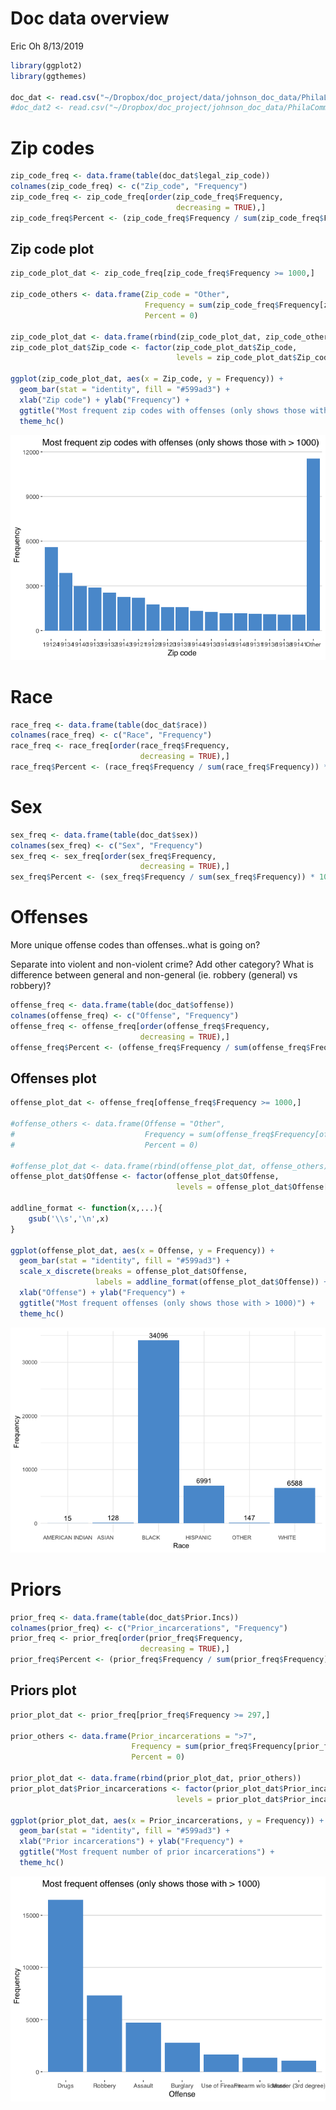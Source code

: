 Doc data overview
================
Eric Oh
8/13/2019

``` r
library(ggplot2)
library(ggthemes)

doc_dat <- read.csv("~/Dropbox/doc_project/data/johnson_doc_data/PhilaLegalZip-Table 1.csv")
#doc_dat2 <- read.csv("~/Dropbox/doc_project/johnson_doc_data/PhilaCommittingCounty-Table 1.csv")
```

Zip codes
=========

``` r
zip_code_freq <- data.frame(table(doc_dat$legal_zip_code))
colnames(zip_code_freq) <- c("Zip_code", "Frequency")
zip_code_freq <- zip_code_freq[order(zip_code_freq$Frequency,
                                     decreasing = TRUE),]
zip_code_freq$Percent <- (zip_code_freq$Frequency / sum(zip_code_freq$Frequency)) * 100
```

Zip code plot
-------------

``` r
zip_code_plot_dat <- zip_code_freq[zip_code_freq$Frequency >= 1000,]

zip_code_others <- data.frame(Zip_code = "Other",
                              Frequency = sum(zip_code_freq$Frequency[zip_code_freq$Frequency < 1000]),
                              Percent = 0)

zip_code_plot_dat <- data.frame(rbind(zip_code_plot_dat, zip_code_others))
zip_code_plot_dat$Zip_code <- factor(zip_code_plot_dat$Zip_code, 
                                     levels = zip_code_plot_dat$Zip_code[order(-zip_code_plot_dat$Percent)])

ggplot(zip_code_plot_dat, aes(x = Zip_code, y = Frequency)) + 
  geom_bar(stat = "identity", fill = "#599ad3") +
  xlab("Zip code") + ylab("Frequency") + 
  ggtitle("Most frequent zip codes with offenses (only shows those with > 1000)") + 
  theme_hc()
```

![](doc_data_overview_files/figure-markdown_github/unnamed-chunk-3-1.png)

Race
====

``` r
race_freq <- data.frame(table(doc_dat$race))
colnames(race_freq) <- c("Race", "Frequency")
race_freq <- race_freq[order(race_freq$Frequency,
                             decreasing = TRUE),]
race_freq$Percent <- (race_freq$Frequency / sum(race_freq$Frequency)) * 100
```

Sex
===

``` r
sex_freq <- data.frame(table(doc_dat$sex))
colnames(sex_freq) <- c("Sex", "Frequency")
sex_freq <- sex_freq[order(sex_freq$Frequency,
                             decreasing = TRUE),]
sex_freq$Percent <- (sex_freq$Frequency / sum(sex_freq$Frequency)) * 100
```

Offenses
========

More unique offense codes than offenses..what is going on?

Separate into violent and non-violent crime? Add other category? What is difference between general and non-general (ie. robbery (general) vs robbery)?

``` r
offense_freq <- data.frame(table(doc_dat$offense))
colnames(offense_freq) <- c("Offense", "Frequency")
offense_freq <- offense_freq[order(offense_freq$Frequency,
                             decreasing = TRUE),]
offense_freq$Percent <- (offense_freq$Frequency / sum(offense_freq$Frequency)) * 100
```

Offenses plot
-------------

``` r
offense_plot_dat <- offense_freq[offense_freq$Frequency >= 1000,]

#offense_others <- data.frame(Offense = "Other",
#                             Frequency = sum(offense_freq$Frequency[offense_freq$Frequency < 1000]),
#                             Percent = 0)

#offense_plot_dat <- data.frame(rbind(offense_plot_dat, offense_others))
offense_plot_dat$Offense <- factor(offense_plot_dat$Offense, 
                                     levels = offense_plot_dat$Offense[order(-offense_plot_dat$Percent)])

addline_format <- function(x,...){
    gsub('\\s','\n',x)
}

ggplot(offense_plot_dat, aes(x = Offense, y = Frequency)) + 
  geom_bar(stat = "identity", fill = "#599ad3") +
  scale_x_discrete(breaks = offense_plot_dat$Offense,
                   labels = addline_format(offense_plot_dat$Offense)) + 
  xlab("Offense") + ylab("Frequency") + 
  ggtitle("Most frequent offenses (only shows those with > 1000)") + 
  theme_hc()
```

![](doc_data_overview_files/figure-markdown_github/unnamed-chunk-7-1.png)

Priors
======

``` r
prior_freq <- data.frame(table(doc_dat$Prior.Incs))
colnames(prior_freq) <- c("Prior_incarcerations", "Frequency")
prior_freq <- prior_freq[order(prior_freq$Frequency,
                             decreasing = TRUE),]
prior_freq$Percent <- (prior_freq$Frequency / sum(prior_freq$Frequency)) * 100
```

Priors plot
-----------

``` r
prior_plot_dat <- prior_freq[prior_freq$Frequency >= 297,]

prior_others <- data.frame(Prior_incarcerations = ">7",
                           Frequency = sum(prior_freq$Frequency[prior_freq$Frequency < 297]),
                           Percent = 0)

prior_plot_dat <- data.frame(rbind(prior_plot_dat, prior_others))
prior_plot_dat$Prior_incarcerations <- factor(prior_plot_dat$Prior_incarcerations, 
                                     levels = prior_plot_dat$Prior_incarcerations[order(-prior_plot_dat$Percent)])

ggplot(prior_plot_dat, aes(x = Prior_incarcerations, y = Frequency)) + 
  geom_bar(stat = "identity", fill = "#599ad3") +
  xlab("Prior incarcerations") + ylab("Frequency") + 
  ggtitle("Most frequent number of prior incarcerations") + 
  theme_hc()
```

![](doc_data_overview_files/figure-markdown_github/unnamed-chunk-9-1.png)
